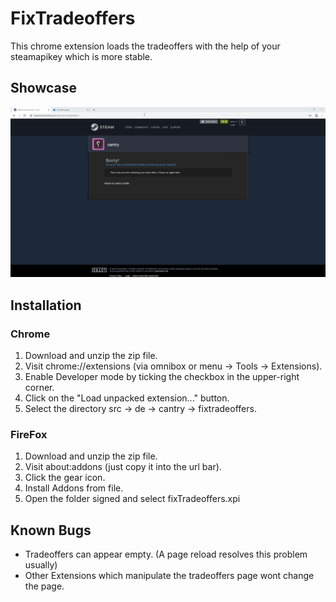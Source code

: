 # FixTradeoffers

This chrome extension loads the tradeoffers with the help of your steamapikey which is more stable.

## Showcase

<img alt="Showcase" src="https://github.com/cantryDev/FixTradeoffers/blob/master/Showcase.gif?raw=true">

## Installation

### Chrome

1. Download and unzip the zip file.
2. Visit chrome://extensions (via omnibox or menu -> Tools -> Extensions).
3. Enable Developer mode by ticking the checkbox in the upper-right corner.
4. Click on the "Load unpacked extension..." button.
5. Select the directory src -> de -> cantry -> fixtradeoffers.

### FireFox

1. Download and unzip the zip file.
2. Visit about:addons (just copy it into the url bar).
3. Click the gear icon.
4. Install Addons from file.
5. Open the folder signed and select fixTradeoffers.xpi

## Known Bugs

- Tradeoffers can appear empty. (A page reload resolves this problem usually)
- Other Extensions which manipulate the tradeoffers page wont change the page. 